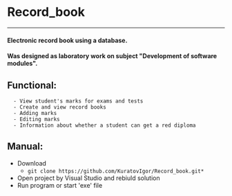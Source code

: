 # Record_book
---
#### Electronic record book using a database.
#### Was designed as laboratory work on subject "Development of software modules".
## Functional:
```
  - View student's marks for exams and tests
  - Create and view record books
  - Adding marks
  - Editing marks
  - Information about whether a student can get a red diploma
```
## Manual:
  - Download
    * `git clone https://github.com/KuratovIgor/Record_book.git*`
  - Open project by Visual Studio and rebiuld solution
  - Run program or start 'exe' file
